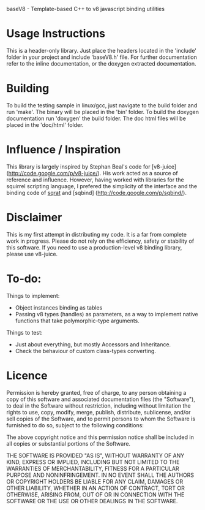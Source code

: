 baseV8 - Template-based C++ to v8 javascript binding utilities

Usage Instructions
==================
This is a header-only library. Just place the headers located in the 'include'
folder in your project and include 'baseV8.h' file. For further documentation
refer to the inline documentation, or the doxygen extracted documentation.

Building
========
To build the testing sample in linux/gcc, just navigate to the build folder and
run 'make'. The binary will be placed in the 'bin' folder. To build the doxygen
documentation run 'doxygen' the build folder. The doc html files will be placed
in the 'doc/html' folder.

Influence / Inspiration
=======================
This library is largely inspired by Stephan Beal's code for [v8-juice]
(http://code.google.com/p/v8-juice/). His work acted as a source of reference
and influence. However, having worked with libraries for the squirrel scripting
language, I prefered the simplicity of the interface and the binding code of
[sqrat](http://scrat.sourceforge.net/) and [sqbind]
(http://code.google.com/p/sqbind/).

Disclaimer
==========
This is my first attempt in distributing my code. It is a far from complete work
in progress. Please do not rely on the efficiency, safety or stability of this
software. If you need to use a production-level v8 binding library, please use
v8-juice.

To-do:
======
Things to implement:

* Object instances binding as tables
* Passing v8 types (handles) as parameters, as a way to implement native
  functions that take polymorphic-type arguments.

Things to test:

* Just about everything, but mostly Accessors and Inheritance.
* Check the behaviour of custom class-types converting.

Licence
=======
Permission is hereby granted, free of charge, to any person obtaining a copy
of this software and associated documentation files (the "Software"), to deal
in the Software without restriction, including without limitation the rights
to use, copy, modify, merge, publish, distribute, sublicense, and/or sell
copies of the Software, and to permit persons to whom the Software is
furnished to do so, subject to the following conditions:

The above copyright notice and this permission notice shall be included in
all copies or substantial portions of the Software.

THE SOFTWARE IS PROVIDED "AS IS", WITHOUT WARRANTY OF ANY KIND, EXPRESS OR
IMPLIED, INCLUDING BUT NOT LIMITED TO THE WARRANTIES OF MERCHANTABILITY,
FITNESS FOR A PARTICULAR PURPOSE AND NONINFRINGEMENT. IN NO EVENT SHALL THE
AUTHORS OR COPYRIGHT HOLDERS BE LIABLE FOR ANY CLAIM, DAMAGES OR OTHER
LIABILITY, WHETHER IN AN ACTION OF CONTRACT, TORT OR OTHERWISE, ARISING FROM,
OUT OF OR IN CONNECTION WITH THE SOFTWARE OR THE USE OR OTHER DEALINGS IN
THE SOFTWARE.
